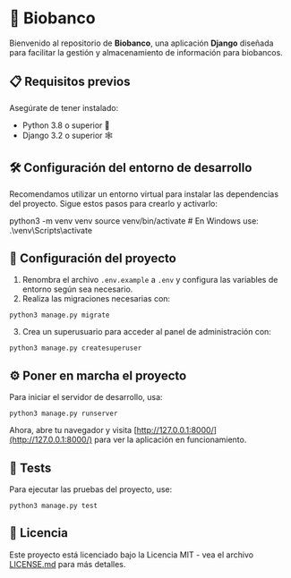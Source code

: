 # 🧬 Biobanco

Bienvenido al repositorio de **Biobanco**, una aplicación **Django** diseñada para facilitar la gestión y almacenamiento de información para biobancos.

## 📋 Requisitos previos

Asegúrate de tener instalado:

- Python 3.8 o superior 🐍
- Django 3.2 o superior 🕸

## 🛠 Configuración del entorno de desarrollo

Recomendamos utilizar un entorno virtual para instalar las dependencias del proyecto. Sigue estos pasos para crearlo y activarlo:


python3 -m venv venv
source venv/bin/activate  # En Windows use: .\venv\Scripts\activate


## 🚀 Configuración del proyecto

1. Renombra el archivo `.env.example` a `.env` y configura las variables de entorno según sea necesario.
2. Realiza las migraciones necesarias con:


`python3 manage.py migrate`


3. Crea un superusuario para acceder al panel de administración con:


`python3 manage.py createsuperuser`


## ⚙️ Poner en marcha el proyecto

Para iniciar el servidor de desarrollo, usa:


`python3 manage.py runserver`


Ahora, abre tu navegador y visita [http://127.0.0.1:8000/](http://127.0.0.1:8000/) para ver la aplicación en funcionamiento.

## 🧪 Tests

Para ejecutar las pruebas del proyecto, use:


`python3 manage.py test`



## 📜 Licencia

Este proyecto está licenciado bajo la Licencia MIT - vea el archivo [LICENSE.md](LICENSE.md) para más detalles.
